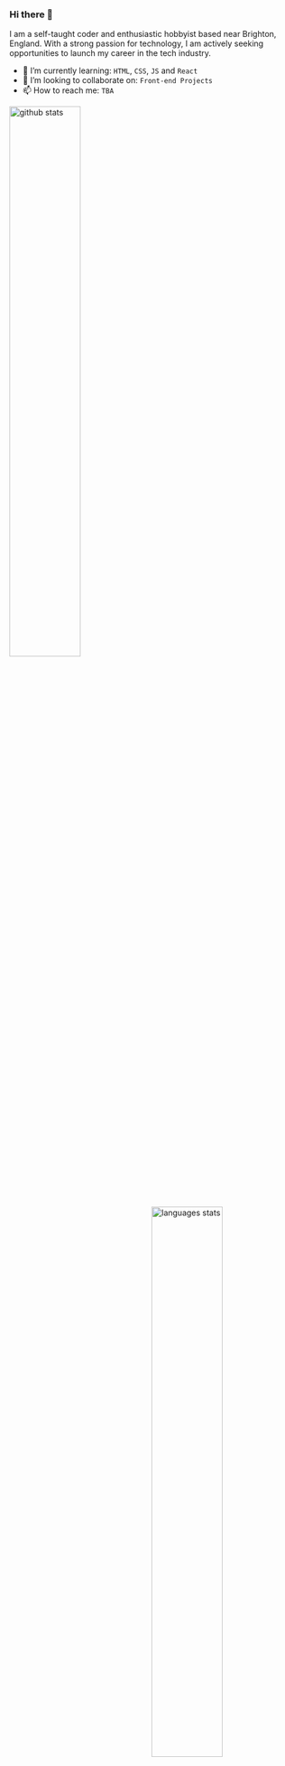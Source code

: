 ### Hi there 👋

I am a self-taught coder and enthusiastic hobbyist based near Brighton, England. With a strong passion for technology, I am actively seeking opportunities to launch my career in the tech industry.

- 🌱 I’m currently learning: `HTML`, `CSS`, `JS` and `React`
- 👯 I’m looking to collaborate on: `Front-end Projects`
- 📫 How to reach me: `TBA`

<img src="https://github-readme-stats.vercel.app/api?username=elliswilcox&show_icons=true&theme=gotham" alt="github stats" width="50%" align="left"/>
<img src="https://github-readme-stats.vercel.app/api/top-langs/?username=elliswilcox&layout=compact&theme=gotham" alt="languages stats" width="50%" align="right"/>

<!--**elliswilcox/elliswilcox** is a ✨ _special_ ✨ repository because its `README.md` (this file) appears on your GitHub profile. -->
